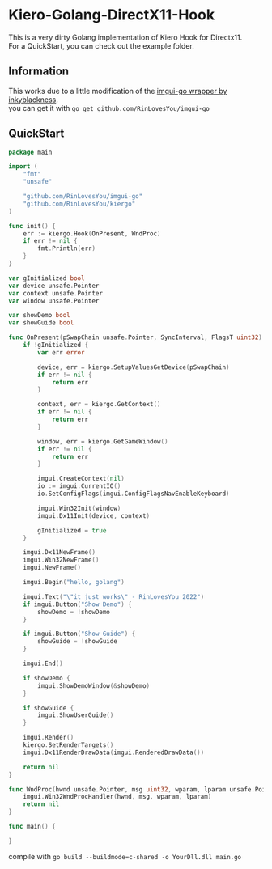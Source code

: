 # Kiero-Golang-DirectX11-Hook

This is a very dirty Golang implementation of Kiero Hook for Directx11. <br>
For a QuickStart, you can check out the example folder.

## Information
This works due to a little modification of the [imgui-go wrapper by inkyblackness](https://github.com/inkyblackness/imgui-go).<br>
you can get it with `go get github.com/RinLovesYou/imgui-go`<br>

## QuickStart

```go
package main

import (
	"fmt"
	"unsafe"

	"github.com/RinLovesYou/imgui-go"
	"github.com/RinLovesYou/kiergo"
)

func init() {
	err := kiergo.Hook(OnPresent, WndProc)
	if err != nil {
		fmt.Println(err)
	}
}

var gInitialized bool
var device unsafe.Pointer
var context unsafe.Pointer
var window unsafe.Pointer

var showDemo bool
var showGuide bool

func OnPresent(pSwapChain unsafe.Pointer, SyncInterval, FlagsT uint32) error {
	if !gInitialized {
		var err error

		device, err = kiergo.SetupValuesGetDevice(pSwapChain)
		if err != nil {
			return err
		}

		context, err = kiergo.GetContext()
		if err != nil {
			return err
		}

		window, err = kiergo.GetGameWindow()
		if err != nil {
			return err
		}

		imgui.CreateContext(nil)
		io := imgui.CurrentIO()
		io.SetConfigFlags(imgui.ConfigFlagsNavEnableKeyboard)

		imgui.Win32Init(window)
		imgui.Dx11Init(device, context)

		gInitialized = true
	}

	imgui.Dx11NewFrame()
	imgui.Win32NewFrame()
	imgui.NewFrame()

	imgui.Begin("hello, golang")

	imgui.Text("\"it just works\" - RinLovesYou 2022")
	if imgui.Button("Show Demo") {
		showDemo = !showDemo
	}

	if imgui.Button("Show Guide") {
		showGuide = !showGuide
	}

	imgui.End()

	if showDemo {
		imgui.ShowDemoWindow(&showDemo)
	}

	if showGuide {
		imgui.ShowUserGuide()
	}

	imgui.Render()
	kiergo.SetRenderTargets()
	imgui.Dx11RenderDrawData(imgui.RenderedDrawData())

	return nil
}

func WndProc(hwnd unsafe.Pointer, msg uint32, wparam, lparam unsafe.Pointer) error {
	imgui.Win32WndProcHandler(hwnd, msg, wparam, lparam)
	return nil
}

func main() {

}

```

compile with `go build --buildmode=c-shared -o YourDll.dll main.go`
